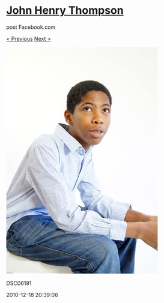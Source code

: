 # [John Henry Thompson](../README.md)
post Facebook.com

[< Previous](2010-12-18-16.md) [Next >](2010-12-18-18.md)

[![](../media/2010-12-18/Fam-2010-DSC06191.jpg)](../README.md)

DSC06191

2010-12-18 20:39:06